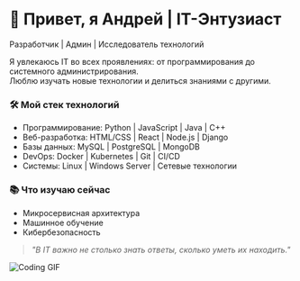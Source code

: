 # 👋 Привет, я Андрей | IT-Энтузиаст

Разработчик | Админ | Исследователь технологий

Я увлекаюсь IT во всех проявлениях: от программирования до системного администрирования.  
Люблю изучать новые технологии и делиться знаниями с другими.  

### 🛠 Мой стек технологий
- Программирование: Python | JavaScript | Java | C++
- Веб-разработка: HTML/CSS | React | Node.js | Django
- Базы данных: MySQL | PostgreSQL | MongoDB
- DevOps: Docker | Kubernetes | Git | CI/CD
- Системы: Linux | Windows Server | Сетевые технологии


### 📚 Что изучаю сейчас
- Микросервисная архитектура
- Машинное обучение
- Кибербезопасность




> *"В IT важно не столько знать ответы, сколько уметь их находить."*

![Coding GIF](https://media.giphy.com/media/QssGEmpkyEOhBCb7e1/giphy.gif)
